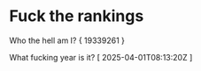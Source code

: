 # Fuck the rankings

Who the hell am I?
{ 19339261 }

What fucking year is it?
[ 2025-04-01T08:13:20Z ]
